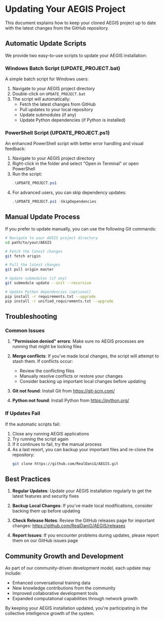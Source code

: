 # Updating Your AEGIS Project

This document explains how to keep your cloned AEGIS project up to date with the latest changes from the GitHub repository.

## Automatic Update Scripts

We provide two easy-to-use scripts to update your AEGIS installation:

### Windows Batch Script (UPDATE_PROJECT.bat)

A simple batch script for Windows users:

1. Navigate to your AEGIS project directory
2. Double-click on `UPDATE_PROJECT.bat`
3. The script will automatically:
   - Fetch the latest changes from GitHub
   - Pull updates to your local repository
   - Update submodules (if any)
   - Update Python dependencies (if Python is installed)

### PowerShell Script (UPDATE_PROJECT.ps1)

An enhanced PowerShell script with better error handling and visual feedback:

1. Navigate to your AEGIS project directory
2. Right-click in the folder and select "Open in Terminal" or open PowerShell
3. Run the script:
   ```powershell
   .\UPDATE_PROJECT.ps1
   ```
4. For advanced users, you can skip dependency updates:
   ```powershell
   .\UPDATE_PROJECT.ps1 -SkipDependencies
   ```

## Manual Update Process

If you prefer to update manually, you can use the following Git commands:

```bash
# Navigate to your AEGIS project directory
cd path/to/your/AEGIS

# Fetch the latest changes
git fetch origin

# Pull the latest changes
git pull origin master

# Update submodules (if any)
git submodule update --init --recursive

# Update Python dependencies (optional)
pip install -r requirements.txt --upgrade
pip install -r unified_requirements.txt --upgrade
```

## Troubleshooting

### Common Issues

1. **"Permission denied" errors**: Make sure no AEGIS processes are running that might be locking files

2. **Merge conflicts**: If you've made local changes, the script will attempt to stash them. If conflicts occur:
   - Review the conflicting files
   - Manually resolve conflicts or restore your changes
   - Consider backing up important local changes before updating

3. **Git not found**: Install Git from https://git-scm.com/

4. **Python not found**: Install Python from https://python.org/

### If Updates Fail

If the automatic scripts fail:

1. Close any running AEGIS applications
2. Try running the script again
3. If it continues to fail, try the manual process
4. As a last resort, you can backup your important files and re-clone the repository:
   ```bash
   git clone https://github.com/RealDaniG/AEGIS.git
   ```

## Best Practices

1. **Regular Updates**: Update your AEGIS installation regularly to get the latest features and security fixes

2. **Backup Local Changes**: If you've made local modifications, consider backing them up before updating

3. **Check Release Notes**: Review the GitHub releases page for important changes:
   https://github.com/RealDaniG/AEGIS/releases

4. **Report Issues**: If you encounter problems during updates, please report them on our GitHub issues page

## Community Growth and Development

As part of our community-driven development model, each update may include:
- Enhanced conversational training data
- New knowledge contributions from the community
- Improved collaborative development tools
- Expanded computational capabilities through network growth

By keeping your AEGIS installation updated, you're participating in the collective intelligence growth of the system.
